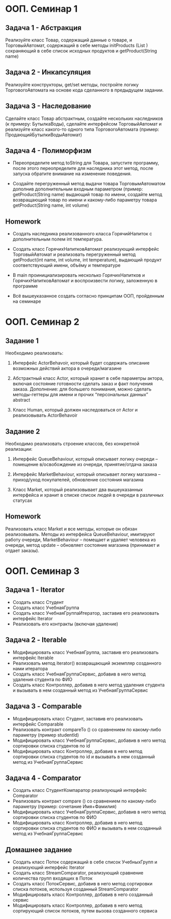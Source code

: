 # OOП. Семинар 1

## Задача 1 - Абстракция

Реализуйте класс Товар, содержащий данные о товаре, и ТорговыйАвтомат, содержащий в себе методы
initProducts (List <Product>) сохраняющий в себе список исходных продуктов и getProduct(String name)

## Задача 2 - Инкапсуляция

Реализуйте конструкторы, get/set методы, постройте логику ТорговогоАвтомата на основе кода
сделанного в предыдущем задании.

## Задача 3 - Наследование

Сделайте класс Товар абстрактным, создайте нескольких наследников (к примеру: БутылкаВоды),
сделайте интерфейсом ТорговыйАвтомат и реализуйте класс какого-то одного типа
ТорговогоАвтомата (пример: ПродающийБутылкиВодыАвтомат)

## Задача 4 - Полиморфизм

- Переопределите метод toString для Товара, запустите программу, после этого переопределите для
  наследника этот метод, после запуска обратите внимание на изменение поведения.

- Создайте перегруженный метод выдачи товара ТорговымАвтоматом дополнив дополнительным
  входным параметром (пример: getProduct(String name) выдающий товар по имени, создайте метод
  возвращающий товар по имени и какому-либо параметру товара getProduct(String name, int volume)

## Homework

- Создать наследника реализованного класса ГорячийНапиток с дополнительным полем int температура.

- Создать класс ГорячихНапитковАвтомат реализующий интерфейс ТорговыйАвтомат и реализовать перегруженный метод getProduct(int name, int volume, int temperature), выдающий продукт соответствующий имени, объёму и температуре

- В main проинициализировать несколько ГорячихНапитков и ГорячихНапитковАвтомат и воспроизвести логику, заложенную в программе

- Всё вышеуказанное создать согласно принципам ООП, пройденным на семинаре

# OOП. Семинар 2

## Задание 1

Необходимо реализовать:

1. Интерфейс ActorBehavoir, который будет содержать описание возможных действий актора в очереди/магазине

2. Абстрактный класс Actor, который хранит в себе параметры актора, включая состояние готовности сделать заказ и факт получения заказа. Дополнение: для большего понимания, можно сделать методы-геттеры для имени и прочих “персональных данных” abstract

3. Класс Human, который должен наследоваться от Actor и реализовывать ActorBehavoir

## Задание 2

Необходимо реализовать строение классов, без
конкретной реализации:

1. Интерфейс QueueBehaviour, который описывает логику очереди – помещение в/освобождение из очереди, принятие/отдача заказа

2. Интерфейс MarketBehaviour, который описывает логику магазина – приход/уход покупателей, обновление состояния магазина

3. Класс Market, который реализовывает два вышеуказанных интерфейса и хранит в списке список людей в очереди в различных статусах

## Homework

Реализовать класс Market и все методы, которые он обязан реализовывать. Методы из интерфейса QueueBehaviour, имитируют работу очереди, MarketBehaviour – помещает и удаляет человека из очереди, метод update – обновляет состояние магазина (принимает и отдает заказы).

# OOП. Семинар 3

## Задача 1 - Iterator

- Создать класс Студент
- Создать класс УчебнаяГруппа
- Создать класс УчебнаяГруппаИтератор, заставив его реализовать интерфейс Iterator
- Реализовать его контракты (включая удаление)

## Задача 2 - Iterable

- Модифицировать класс УчебнаяГруппа, заставив его реализовать интерфейс Iterable
- Реализовать метод iterator() возвращающий экземпляр созданного нами итератора
- Создать класс УчебнаяГруппаСервис, добавив в него метод удаления студента по ФИО
- Создать класс Контроллер, добавив в него метод удаления студента и вызывать в нем созданный метод из УчебнаяГруппаСервис

## Задача 3 - Comparable

- Модифицировать класс Студент, заставив его реализовать интерфейс Comparable
- Реализовать контракт compareTo () со сравнением по какому-либо параметру (пример studentId)
- Модифицировать класс УчебнаяГруппаСервис, добавив в него метод сортировки списка студентов по id
- Модифицировать класс Контроллер, добавив в него метод сортировки списка студентов по id и вызывать в нем созданный метод из УчебнаяГруппаСервис

## Задача 4 - Comparator

- Создать класс СтудентКомпаратор реализующий интерфейс Comparator
- Реализовать контракт compare () со сравнением по какому-либо параметру (пример: сочетание Имя+Фамилия)
- Модифицировать класс УчебнаяГруппаСервис, добавив в него метод сортировки списка студентов по ФИО
- Модифицировать класс Контроллер, добавив в него метод сортировки списка студентов по ФИО и вызывать в нем созданный метод из УчебнаяГруппаСервис

## Домашнее задание

- Создать класс Поток содержащий в себе список УчебныхГрупп и реализующий интерфейс Iterator
- Создать класс StreamComparator, реализующий сравнение количества групп входящих в Поток
- Создать класс ПотокСервис, добавив в него метод сортировки списка потоков, используя созданный StreamComparator
- Модифицировать класс Контроллер, добавив в него созданный сервис
- Модифицировать класс Контроллер, добавив в него метод сортирующий список потоков, путем вызова созданного сервиса
